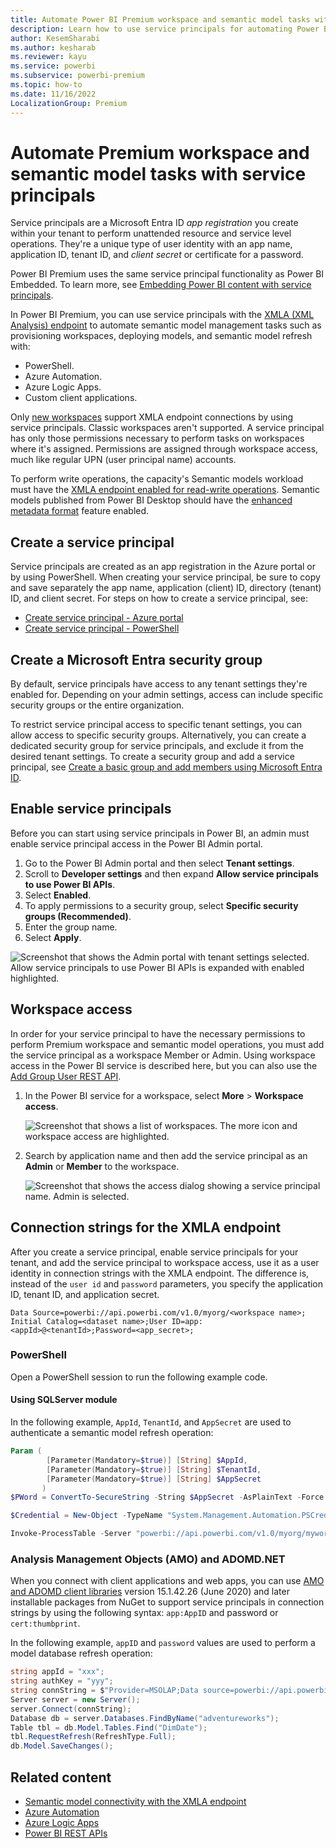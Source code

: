 ```yaml
---
title: Automate Power BI Premium workspace and semantic model tasks with service principals
description: Learn how to use service principals for automating Power BI Premium workspace and semantic model management tasks.
author: KesemSharabi
ms.author: kesharab
ms.reviewer: kayu
ms.service: powerbi
ms.subservice: powerbi-premium
ms.topic: how-to
ms.date: 11/16/2022
LocalizationGroup: Premium
---
```


# Automate Premium workspace and semantic model tasks with service principals

Service principals are a Microsoft Entra ID *app registration* you create within your tenant to perform unattended resource and service level operations. They're a unique type of user identity with an app name, application ID, tenant ID, and *client secret* or certificate for a password.

Power BI Premium uses the same service principal functionality as Power BI Embedded. To learn more, see [Embedding Power BI content with service principals](../developer/embedded/embed-service-principal.md).

In Power BI Premium, you can use service principals with the [XMLA (XML Analysis) endpoint](service-premium-connect-tools.md) to automate semantic model management tasks such as provisioning workspaces, deploying models, and semantic model refresh with:

- PowerShell.
- Azure Automation.
- Azure Logic Apps.
- Custom client applications.

Only [new workspaces](../collaborate-share/service-new-workspaces.md) support XMLA endpoint connections by using service principals. Classic workspaces aren't supported. A service principal has only those permissions necessary to perform tasks on workspaces where it's assigned. Permissions are assigned through workspace access, much like regular UPN (user principal name) accounts.

To perform write operations, the capacity's Semantic models workload must have the [XMLA endpoint enabled for read-write operations](service-premium-connect-tools.md#enable-xmla-read-write). Semantic models published from Power BI Desktop should have the [enhanced metadata format](../connect-data/desktop-enhanced-dataset-metadata.md) feature enabled.

## Create a service principal

Service principals are created as an app registration in the Azure portal or by using PowerShell. When creating your service principal, be sure to copy and save separately the app name, application (client) ID, directory (tenant) ID, and client secret. For steps on how to create a service principal, see:

- [Create service principal - Azure portal](/azure/active-directory/develop/howto-create-service-principal-portal)
- [Create service principal - PowerShell](/azure/active-directory/develop/howto-authenticate-service-principal-powershell)

<a name='create-an-azure-ad-security-group'></a>

## Create a Microsoft Entra security group

By default, service principals have access to any tenant settings they're enabled for. Depending on your admin settings, access can include specific security groups or the entire organization.

To restrict service principal access to specific tenant settings, you can allow access to specific security groups. Alternatively, you can create a dedicated security group for service principals, and exclude it from the desired tenant settings. To create a security group and add a service principal, see [Create a basic group and add members using Microsoft Entra ID](/azure/active-directory/fundamentals/active-directory-groups-create-azure-portal).

## Enable service principals

Before you can start using service principals in Power BI, an admin must enable service principal access in the Power BI Admin portal.

1. Go to the Power BI Admin portal and then select **Tenant settings**.
1. Scroll to **Developer settings** and then expand **Allow service principals to use Power BI APIs**.
1. Select **Enabled**.
1. To apply permissions to a security group, select **Specific security groups (Recommended)**.
1. Enter the group name.
1. Select **Apply**.

![Screenshot that shows the Admin portal with tenant settings selected. Allow service principals to use Power BI APIs is expanded with enabled highlighted.](media/service-premium-service-principal/admin-portal.png)

## Workspace access

In order for your service principal to have the necessary permissions to perform Premium workspace and semantic model operations, you must add the service principal as a workspace Member or Admin. Using workspace access in the Power BI service is described here, but you can also use the [Add Group User REST API](/rest/api/power-bi/groups/addgroupuser).

1. In the Power BI service for a workspace, select **More** > **Workspace access**.

    ![Screenshot that shows a list of workspaces. The more icon and workspace access are highlighted.](media/service-premium-service-principal/workspace-access.png)

2. Search by application name and then add the service principal as an **Admin** or **Member** to the workspace.

    ![Screenshot that shows the access dialog showing a service principal name. Admin is selected.](media/service-premium-service-principal/add-service-principal-in-the-UI.png)

## Connection strings for the XMLA endpoint

After you create a service principal, enable service principals for your tenant, and add the service principal to workspace access, use it as a user identity in connection strings with the XMLA endpoint. The difference is, instead of the `user id` and `password` parameters, you specify the application ID, tenant ID, and application secret.

`Data Source=powerbi://api.powerbi.com/v1.0/myorg/<workspace name>; Initial Catalog=<dataset name>;User ID=app:<appId>@<tenantId>;Password=<app_secret>;`

### PowerShell

Open a PowerShell session to run the following example code.

#### Using SQLServer module

In the following example, `AppId`, `TenantId`, and `AppSecret` are used to authenticate a semantic model refresh operation:

```powershell
Param (
        [Parameter(Mandatory=$true)] [String] $AppId,
        [Parameter(Mandatory=$true)] [String] $TenantId,
        [Parameter(Mandatory=$true)] [String] $AppSecret
       )
$PWord = ConvertTo-SecureString -String $AppSecret -AsPlainText -Force

$Credential = New-Object -TypeName "System.Management.Automation.PSCredential" -ArgumentList $AppId, $PWord

Invoke-ProcessTable -Server "powerbi://api.powerbi.com/v1.0/myorg/myworkspace" -TableName "mytable" -DatabaseName "mydataset" -RefreshType "Full" -ServicePrincipal -ApplicationId $AppId -TenantId $TenantId -Credential $Credential
```

### Analysis Management Objects (AMO) and ADOMD.NET

When you connect with client applications and web apps, you can use [AMO and ADOMD client libraries](/azure/analysis-services/analysis-services-data-providers) version 15.1.42.26 (June 2020) and later installable packages from NuGet to support service principals in connection strings by using the following syntax: `app:AppID` and password or `cert:thumbprint`.

In the following example, `appID` and `password` values are used to perform a model database refresh operation:

```csharp
string appId = "xxx";
string authKey = "yyy";
string connString = $"Provider=MSOLAP;Data source=powerbi://api.powerbi.com/v1.0/<tenant>/<workspacename>;Initial catalog=<datasetname>;User ID=app:{appId};Password={authKey};";
Server server = new Server();
server.Connect(connString);
Database db = server.Databases.FindByName("adventureworks");
Table tbl = db.Model.Tables.Find("DimDate");
tbl.RequestRefresh(RefreshType.Full);
db.Model.SaveChanges();
```

## Related content

- [Semantic model connectivity with the XMLA endpoint](service-premium-connect-tools.md)  
- [Azure Automation](/azure/automation)  
- [Azure Logic Apps](/azure/logic-apps/)  
- [Power BI REST APIs](/rest/api/power-bi/)
